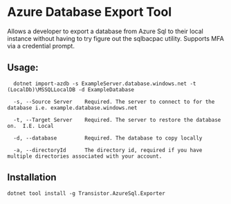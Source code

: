 # Azure Database Export Tool

Allows a developer to export a database from Azure Sql to their local instance without having to try figure out the sqlbacpac utility.  Supports MFA via a credential prompt.

## Usage:
```
  dotnet import-azdb -s ExampleServer.database.windows.net -t (LocalDb)\MSSQLLocalDB -d ExampleDatabase

  -s, --Source Server    Required. The server to connect to for the database i.e. example.database.windows.net

  -t, --Target Server    Required. The server to restore the database on.  I.E. Local

  -d, --database         Required. The database to copy locally

  -a, --directoryId      The directory id, required if you have multiple directories associated with your account.
```

## Installation
```
dotnet tool install -g Transistor.AzureSql.Exporter
```
